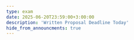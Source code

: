 ```yaml
---
type: exam
date: 2025-06-20T23:59:00+3:00:00
description: 'Written Proposal Deadline Today'
hide_from_announcments: true
---
```


